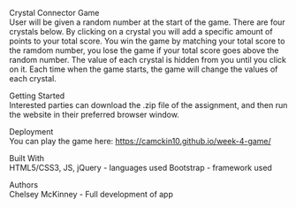 Crystal Connector Game 
<br> 
User will be given a random number at the start of the game. There are four crystals below. By clicking on a crystal you will add a specific amount of points to your total score. You win the game by matching your total score to the ramdom number, you lose the game if your total score goes above the random number. The value of each crystal is hidden from you until you click on it. Each time when the game starts, the game will change the values of each crystal.


Getting Started
<br>
Interested parties can download the .zip file of the assignment, and then run the website in their preferred browser window. 

Deployment
<br>
You can play the game here: https://camckin10.github.io/week-4-game/


Built With
<br>
HTML5/CSS3, JS, jQuery - languages used
Bootstrap - framework used

Authors
<br>
Chelsey McKinney - Full development of app
